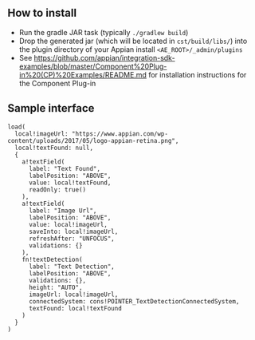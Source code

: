 ## How to install
* Run the gradle JAR task (typically `./gradlew build`)
* Drop the generated jar (which will be located in `cst/build/libs/`) into the plugin directory of your Appian install `<AE_ROOT>/_admin/plugins`
* See https://github.com/appian/integration-sdk-examples/blob/master/Component%20Plug-in%20(CP)%20Examples/README.md for installation instructions for the Component Plug-in

## Sample interface
```
load(
  local!imageUrl: "https://www.appian.com/wp-content/uploads/2017/05/logo-appian-retina.png",
  local!textFound: null,
  {
    a!textField(
      label: "Text Found",
      labelPosition: "ABOVE",
      value: local!textFound,
      readOnly: true()
    ),
    a!textField(
      label: "Image Url",
      labelPosition: "ABOVE",
      value: local!imageUrl,
      saveInto: local!imageUrl,
      refreshAfter: "UNFOCUS",
      validations: {}
    ),
    fn!textDetection(
      label: "Text Detection",
      labelPosition: "ABOVE",
      validations: {},
      height: "AUTO",
      imageUrl: local!imageUrl,
      connectedSystem: cons!POINTER_TextDetectionConnectedSystem,
      textFound: local!textFound
    )
  }
)
```
